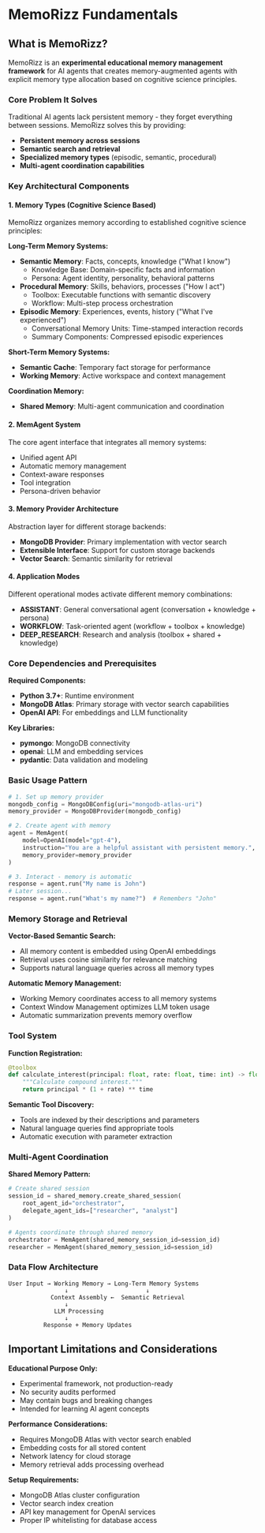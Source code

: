 # MemoRizz Fundamentals

## What is MemoRizz?

MemoRizz is an **experimental educational memory management framework** for AI agents that creates memory-augmented agents with explicit memory type allocation based on cognitive science principles.

### Core Problem It Solves
Traditional AI agents lack persistent memory - they forget everything between sessions. MemoRizz solves this by providing:
- **Persistent memory across sessions**
- **Semantic search and retrieval**
- **Specialized memory types** (episodic, semantic, procedural)
- **Multi-agent coordination capabilities**

### Key Architectural Components

#### 1. Memory Types (Cognitive Science Based)
MemoRizz organizes memory according to established cognitive science principles:

**Long-Term Memory Systems:**
- **Semantic Memory**: Facts, concepts, knowledge ("What I know")
  - Knowledge Base: Domain-specific facts and information
  - Persona: Agent identity, personality, behavioral patterns
- **Procedural Memory**: Skills, behaviors, processes ("How I act")
  - Toolbox: Executable functions with semantic discovery
  - Workflow: Multi-step process orchestration
- **Episodic Memory**: Experiences, events, history ("What I've experienced")
  - Conversational Memory Units: Time-stamped interaction records
  - Summary Components: Compressed episodic experiences

**Short-Term Memory Systems:**
- **Semantic Cache**: Temporary fact storage for performance
- **Working Memory**: Active workspace and context management

**Coordination Memory:**
- **Shared Memory**: Multi-agent communication and coordination

#### 2. MemAgent System
The core agent interface that integrates all memory systems:
- Unified agent API
- Automatic memory management
- Context-aware responses
- Tool integration
- Persona-driven behavior

#### 3. Memory Provider Architecture
Abstraction layer for different storage backends:
- **MongoDB Provider**: Primary implementation with vector search
- **Extensible Interface**: Support for custom storage backends
- **Vector Search**: Semantic similarity for retrieval

#### 4. Application Modes
Different operational modes activate different memory combinations:
- **ASSISTANT**: General conversational agent (conversation + knowledge + persona)
- **WORKFLOW**: Task-oriented agent (workflow + toolbox + knowledge)
- **DEEP_RESEARCH**: Research and analysis (toolbox + shared + knowledge)

### Core Dependencies and Prerequisites

**Required Components:**
- **Python 3.7+**: Runtime environment
- **MongoDB Atlas**: Primary storage with vector search capabilities
- **OpenAI API**: For embeddings and LLM functionality

**Key Libraries:**
- **pymongo**: MongoDB connectivity
- **openai**: LLM and embedding services
- **pydantic**: Data validation and modeling

### Basic Usage Pattern

```python
# 1. Set up memory provider
mongodb_config = MongoDBConfig(uri="mongodb-atlas-uri")
memory_provider = MongoDBProvider(mongodb_config)

# 2. Create agent with memory
agent = MemAgent(
    model=OpenAI(model="gpt-4"),
    instruction="You are a helpful assistant with persistent memory.",
    memory_provider=memory_provider
)

# 3. Interact - memory is automatic
response = agent.run("My name is John")
# Later session...
response = agent.run("What's my name?")  # Remembers "John"
```

### Memory Storage and Retrieval

**Vector-Based Semantic Search:**
- All memory content is embedded using OpenAI embeddings
- Retrieval uses cosine similarity for relevance matching
- Supports natural language queries across all memory types

**Automatic Memory Management:**
- Working Memory coordinates access to all memory systems
- Context Window Management optimizes LLM token usage
- Automatic summarization prevents memory overflow

### Tool System

**Function Registration:**
```python
@toolbox
def calculate_interest(principal: float, rate: float, time: int) -> float:
    """Calculate compound interest."""
    return principal * (1 + rate) ** time
```

**Semantic Tool Discovery:**
- Tools are indexed by their descriptions and parameters
- Natural language queries find appropriate tools
- Automatic execution with parameter extraction

### Multi-Agent Coordination

**Shared Memory Pattern:**
```python
# Create shared session
session_id = shared_memory.create_shared_session(
    root_agent_id="orchestrator",
    delegate_agent_ids=["researcher", "analyst"]
)

# Agents coordinate through shared memory
orchestrator = MemAgent(shared_memory_session_id=session_id)
researcher = MemAgent(shared_memory_session_id=session_id)
```

### Data Flow Architecture

```
User Input → Working Memory → Long-Term Memory Systems
                ↓                      ↓
            Context Assembly ←  Semantic Retrieval
                ↓
             LLM Processing
                ↓
          Response + Memory Updates
```

## Important Limitations and Considerations

**Educational Purpose Only:**
- Experimental framework, not production-ready
- No security audits performed
- May contain bugs and breaking changes
- Intended for learning AI agent concepts

**Performance Considerations:**
- Requires MongoDB Atlas with vector search enabled
- Embedding costs for all stored content
- Network latency for cloud storage
- Memory retrieval adds processing overhead

**Setup Requirements:**
- MongoDB Atlas cluster configuration
- Vector search index creation
- API key management for OpenAI services
- Proper IP whitelisting for database access